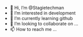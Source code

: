 - 👋 Hi, I’m @Stagietechman
- 👀 I’m interested in development
- 🌱 I’m currently learning github
- 💞️ I’m looking to collaborate on ...
- 📫 How to reach me ...

<!---
Stagietechman/Stagietechman is a ✨ special ✨ repository because its `README.md` (this file) appears on your GitHub profile.
You can click the Preview link to take a look at your changes.
--->
